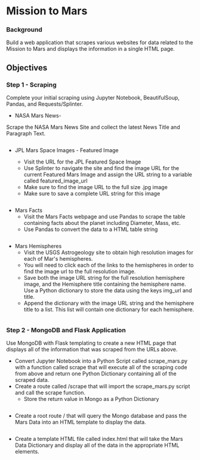 # Mission to Mars

### Background

Build a web application that scrapes various websites for data related to the Mission to Mars and displays the information in a single HTML page.

## Objectives

### Step 1 - Scraping

Complete your initial scraping using Jupyter Notebook, BeautifulSoup, Pandas, and Requests/Splinter.

* NASA Mars News-

Scrape the NASA Mars News Site and collect the latest News Title and Paragraph Text.

![]()

* JPL Mars Space Images - Featured Image

    * Visit the URL for the JPL Featured Space Image
    * Use Splinter to navigate the site and find the image URL for the current Featured Mars Image and assign the URL string to a variable called featured_image_url
    * Make sure to find the image URL to the full size .jpg image
    * Make sure to save a complete URL string for this image
    
![]()

* Mars Facts
    * Visit the Mars Facts webpage and use Pandas to scrape the table containing facts about the planet including Diameter, Mass, etc.
    * Use Pandas to convert the data to a HTML table string

![]()

* Mars Hemispheres
    * Visit the USGS Astrogeology site to obtain high resolution images for each of Mar's hemispheres.
    * You will need to click each of the links to the hemispheres in order to find the image url to the full resolution image.
    * Save both the image URL string for the full resolution hemisphere image, and the Hemisphere title containing the hemisphere name. Use a Python dictionary to store the data using the keys img_url and title.
    * Append the dictionary with the image URL string and the hemisphere title to a list. This list will contain one dictionary for each hemisphere.

![]()

### Step 2 - MongoDB and Flask Application

Use MongoDB with Flask templating to create a new HTML page that displays all of the information that was scraped from the URLs above.

* Convert Jupyter Notebook into a Python Script called scrape_mars.py with a function called scrape that will execute all of the scraping code from above and return one Python Dictionary containing all of the scraped data.
* Create a route called /scrape that will import the scrape_mars.py script and call the scrape function.
    * Store the return value in Mongo as a Python Dictionary

![]()

* Create a root route / that will query the Mongo database and pass the Mars Data into an HTML template to display the data.

![]()

* Create a template HTML file called index.html that will take the Mars Data Dictionary and display all of the data in the appropriate HTML elements.

![]()

